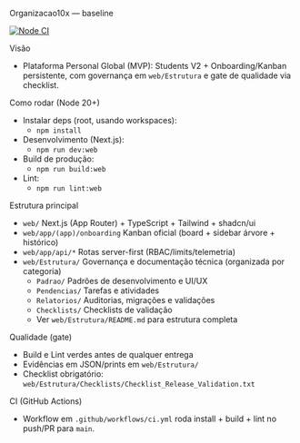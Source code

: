 Organizacao10x — baseline

[![Node CI](https://github.com/gmasilva10/organizacao10x/actions/workflows/ci.yml/badge.svg)](https://github.com/gmasilva10/organizacao10x/actions/workflows/ci.yml)

Visão
- Plataforma Personal Global (MVP): Students V2 + Onboarding/Kanban persistente, com governança em `web/Estrutura` e gate de qualidade via checklist.

Como rodar (Node 20+)
- Instalar deps (root, usando workspaces):
  - `npm install`
- Desenvolvimento (Next.js):
  - `npm run dev:web`
- Build de produção:
  - `npm run build:web`
- Lint:
  - `npm run lint:web`

Estrutura principal
- `web/` Next.js (App Router) + TypeScript + Tailwind + shadcn/ui
- `web/app/(app)/onboarding` Kanban oficial (board + sidebar árvore + histórico)
- `web/app/api/*` Rotas server-first (RBAC/limits/telemetria)
- `web/Estrutura/` Governança e documentação técnica (organizada por categoria)
  - `Padrao/` Padrões de desenvolvimento e UI/UX
  - `Pendencias/` Tarefas e atividades
  - `Relatorios/` Auditorias, migrações e validações
  - `Checklists/` Checklists de validação
  - Ver `web/Estrutura/README.md` para estrutura completa

Qualidade (gate)
- Build e Lint verdes antes de qualquer entrega
- Evidências em JSON/prints em `web/Estrutura/`
- Checklist obrigatório: `web/Estrutura/Checklists/Checklist_Release_Validation.txt`

CI (GitHub Actions)
- Workflow em `.github/workflows/ci.yml` roda install + build + lint no push/PR para `main`.




